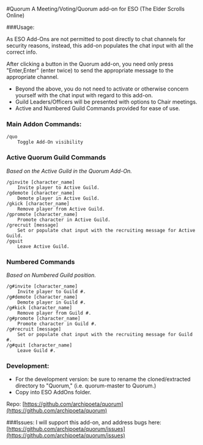 #Quorum
A Meeting/Voting/Quorum add-on for ESO (The Elder Scrolls Online)

###Usage:

As ESO Add-Ons are not permitted to post directly to chat channels for security reasons,
instead, this add-on populates the chat input with all the correct info.

After clicking a button in the Quorum add-on, you need only press "Enter,Enter" (enter twice) to send the appropriate message to the appropriate channel.

- Beyond the above, you do not need to activate or otherwise concern yourself with the chat input with regard to this add-on.
- Guild Leaders/Officers will be presented with options to Chair meetings.
- Active and Numbered Guild Commands provided for ease of use.

### Main Addon Commands:

    /quo
        Toggle Add-On visibility

### Active Quorum Guild Commands
*Based on the Active Guild in the Quorum Add-On.*

    /ginvite [character_name]
        Invite player to Active Guild.
    /gdemote [character_name]
        Demote player in Active Guild.
    /gkick [character_name]
        Remove player from Active Guild.
    /gpromote [character_name]
        Promote character in Active Guild.
    /grecruit [message]
        Set or populate chat input with the recruiting message for Active Guild.
    /gquit
        Leave Active Guild.

### Numbered Commands
*Based on Numbered Guild position.*

    /g#invite [character_name]
        Invite player to Guild #.
    /g#demote [character_name]
        Demote player in Guild #.
    /g#kick [character_name]
        Remove player from Guild #.
    /g#promote [character_name]
        Promote character in Guild #.
    /g#recruit [message]
        Set or populate chat input with the recruiting message for Guild #.
    /g#quit [character_name]
        Leave Guild #.

### Development:
- For the development version: be sure to rename the cloned/extracted directory to "Quorum," (i.e. quorum-master to Quorum.)
- Copy into ESO AddOns folder.

Repo: [https://github.com/archipoeta/quorum](https://github.com/archipoeta/quorum)

###Issues:
I will support this add-on, and address bugs here:
[https://github.com/archipoeta/quorum/issues](https://github.com/archipoeta/quorum/issues)